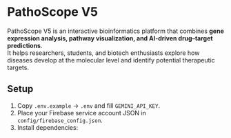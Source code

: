 # PathoScope V5

PathoScope V5 is an interactive bioinformatics platform that combines **gene expression analysis, pathway visualization, and AI-driven drug–target predictions**.  
It helps researchers, students, and biotech enthusiasts explore how diseases develop at the molecular level and identify potential therapeutic targets.


## Setup
1. Copy `.env.example` → `.env` and fill `GEMINI_API_KEY`.
2. Place your Firebase service account JSON in `config/firebase_config.json`.
3. Install dependencies:
